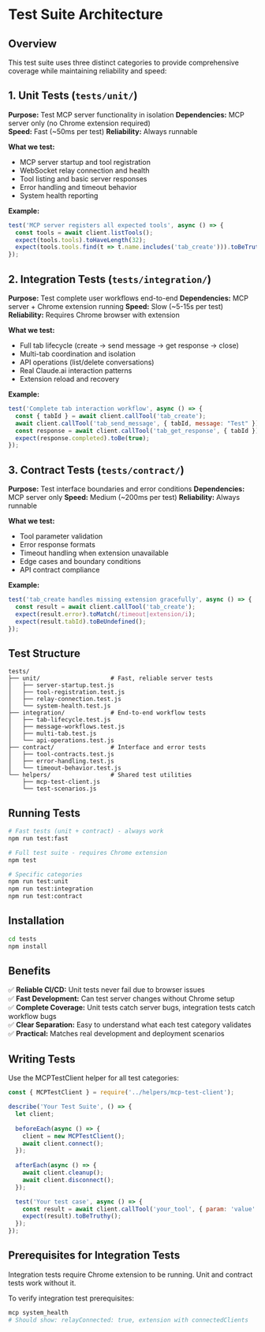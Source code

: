 # Test Suite Architecture

## Overview

This test suite uses three distinct categories to provide comprehensive coverage while maintaining reliability and speed:

## 1. Unit Tests (`tests/unit/`)

**Purpose:** Test MCP server functionality in isolation
**Dependencies:** MCP server only (no Chrome extension required)  
**Speed:** Fast (~50ms per test)
**Reliability:** Always runnable

**What we test:**
- MCP server startup and tool registration
- WebSocket relay connection and health
- Tool listing and basic server responses
- Error handling and timeout behavior
- System health reporting

**Example:**
```javascript
test('MCP server registers all expected tools', async () => {
  const tools = await client.listTools();
  expect(tools.tools).toHaveLength(32);
  expect(tools.tools.find(t => t.name.includes('tab_create'))).toBeTruthy();
});
```

## 2. Integration Tests (`tests/integration/`)

**Purpose:** Test complete user workflows end-to-end
**Dependencies:** MCP server + Chrome extension running
**Speed:** Slow (~5-15s per test)  
**Reliability:** Requires Chrome browser with extension

**What we test:**
- Full tab lifecycle (create → send message → get response → close)
- Multi-tab coordination and isolation
- API operations (list/delete conversations)
- Real Claude.ai interaction patterns
- Extension reload and recovery

**Example:**
```javascript
test('Complete tab interaction workflow', async () => {
  const { tabId } = await client.callTool('tab_create');
  await client.callTool('tab_send_message', { tabId, message: "Test" });
  const response = await client.callTool('tab_get_response', { tabId });
  expect(response.completed).toBe(true);
});
```

## 3. Contract Tests (`tests/contract/`)

**Purpose:** Test interface boundaries and error conditions
**Dependencies:** MCP server only
**Speed:** Medium (~200ms per test)
**Reliability:** Always runnable

**What we test:**
- Tool parameter validation
- Error response formats
- Timeout handling when extension unavailable
- Edge cases and boundary conditions
- API contract compliance

**Example:**
```javascript
test('tab_create handles missing extension gracefully', async () => {
  const result = await client.callTool('tab_create');
  expect(result.error).toMatch(/timeout|extension/i);
  expect(result.tabId).toBeUndefined();
});
```

## Test Structure

```
tests/
├── unit/                    # Fast, reliable server tests
│   ├── server-startup.test.js
│   ├── tool-registration.test.js
│   ├── relay-connection.test.js
│   └── system-health.test.js
├── integration/             # End-to-end workflow tests  
│   ├── tab-lifecycle.test.js
│   ├── message-workflows.test.js
│   ├── multi-tab.test.js
│   └── api-operations.test.js
├── contract/                # Interface and error tests
│   ├── tool-contracts.test.js
│   ├── error-handling.test.js
│   └── timeout-behavior.test.js
└── helpers/                 # Shared test utilities
    ├── mcp-test-client.js
    └── test-scenarios.js
```

## Running Tests

```bash
# Fast tests (unit + contract) - always work
npm run test:fast

# Full test suite - requires Chrome extension
npm test

# Specific categories
npm run test:unit
npm run test:integration  
npm run test:contract
```

## Installation

```bash
cd tests
npm install
```

## Benefits

✅ **Reliable CI/CD:** Unit tests never fail due to browser issues  
✅ **Fast Development:** Can test server changes without Chrome setup  
✅ **Complete Coverage:** Unit tests catch server bugs, integration tests catch workflow bugs  
✅ **Clear Separation:** Easy to understand what each test category validates  
✅ **Practical:** Matches real development and deployment scenarios

## Writing Tests

Use the MCPTestClient helper for all test categories:

```javascript
const { MCPTestClient } = require('../helpers/mcp-test-client');

describe('Your Test Suite', () => {
  let client;
  
  beforeEach(async () => {
    client = new MCPTestClient();
    await client.connect();
  });
  
  afterEach(async () => {
    await client.cleanup();
    await client.disconnect();
  });

  test('Your test case', async () => {
    const result = await client.callTool('your_tool', { param: 'value' });
    expect(result).toBeTruthy();
  });
});
```

## Prerequisites for Integration Tests

Integration tests require Chrome extension to be running. Unit and contract tests work without it.

To verify integration test prerequisites:
```bash
mcp system_health
# Should show: relayConnected: true, extension with connectedClients
```